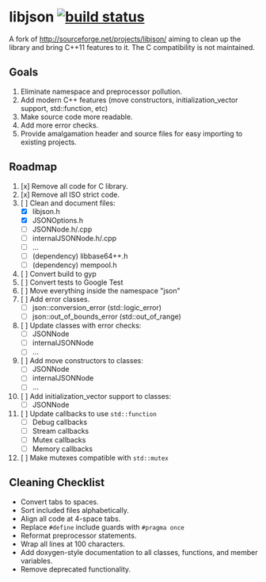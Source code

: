 libjson [![build status](https://travis-ci.org/NatalieWolfe/libjson.svg)](https://travis-ci.org/NatalieWolfe/libjson/builds#)
=======

A fork of http://sourceforge.net/projects/libjson/ aiming to clean up the library and bring C++11
features to it. The C compatibility is not maintained.


Goals
-----

1. Eliminate namespace and preprocessor pollution.
2. Add modern C++ features (move constructors, initialization_vector support, std::function, etc)
3. Make source code more readable.
4. Add more error checks.
5. Provide amalgamation header and source files for easy importing to existing projects.


Roadmap
-------

1. [x] Remove all code for C library.
2. [x] Remove all ISO strict code.
3. [ ] Clean and document files:
    - [x] libjson.h
    - [x] JSONOptions.h
    - [ ] JSONNode.h/.cpp
    - [ ] internalJSONNode.h/.cpp
    - [ ] ...
    - [ ] (dependency) libbase64++.h
    - [ ] (dependency) mempool.h
4. [ ] Convert build to gyp
5. [ ] Convert tests to Google Test
6. [ ] Move everything inside the namespace "json"
7. [ ] Add error classes.
    - [ ] json::conversion_error (std::logic_error)
    - [ ] json::out_of_bounds_error (std::out_of_range)
8. [ ] Update classes with error checks:
    - [ ] JSONNode
    - [ ] internalJSONNode
    - [ ] ...
9. [ ] Add move constructors to classes:
    - [ ] JSONNode
    - [ ] internalJSONNode
    - [ ] ...
10. [ ] Add initialization_vector support to classes:
    - [ ] JSONNode
11. [ ] Update callbacks to use `std::function`
    - [ ] Debug callbacks
    - [ ] Stream callbacks
    - [ ] Mutex callbacks
    - [ ] Memory callbacks
12. [ ] Make mutexes compatible with `std::mutex`

Cleaning Checklist
------------------

- Convert tabs to spaces.
- Sort included files alphabetically.
- Align all code at 4-space tabs.
- Replace `#define` include guards with `#pragma once`
- Reformat preprocessor statements.
- Wrap all lines at 100 characters.
- Add doxygen-style documentation to all classes, functions, and member variables.
- Remove deprecated functionality.
